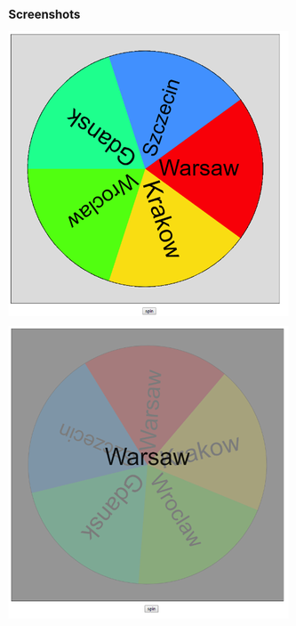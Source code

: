 ## Screenshots
![Default screenshot](https://github.com/MarekPokropinski/Wheel-of-fortune-JS/raw/master/media/screenshot1.png)

![screenshot 2](https://github.com/MarekPokropinski/Wheel-of-fortune-JS/raw/master/media/screenshot2.png)